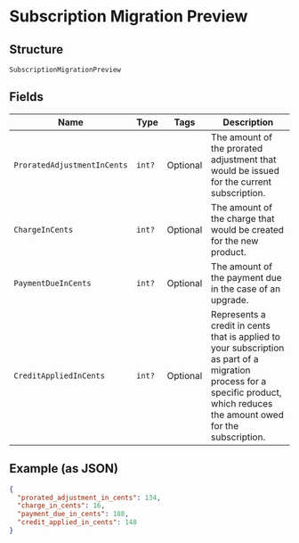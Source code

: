 
# Subscription Migration Preview

## Structure

`SubscriptionMigrationPreview`

## Fields

| Name | Type | Tags | Description |
|  --- | --- | --- | --- |
| `ProratedAdjustmentInCents` | `int?` | Optional | The amount of the prorated adjustment that would be issued for the current subscription. |
| `ChargeInCents` | `int?` | Optional | The amount of the charge that would be created for the new product. |
| `PaymentDueInCents` | `int?` | Optional | The amount of the payment due in the case of an upgrade. |
| `CreditAppliedInCents` | `int?` | Optional | Represents a credit in cents that is applied to your subscription as part of a migration process for a specific product, which reduces the amount owed for the subscription. |

## Example (as JSON)

```json
{
  "prorated_adjustment_in_cents": 134,
  "charge_in_cents": 16,
  "payment_due_in_cents": 188,
  "credit_applied_in_cents": 148
}
```

